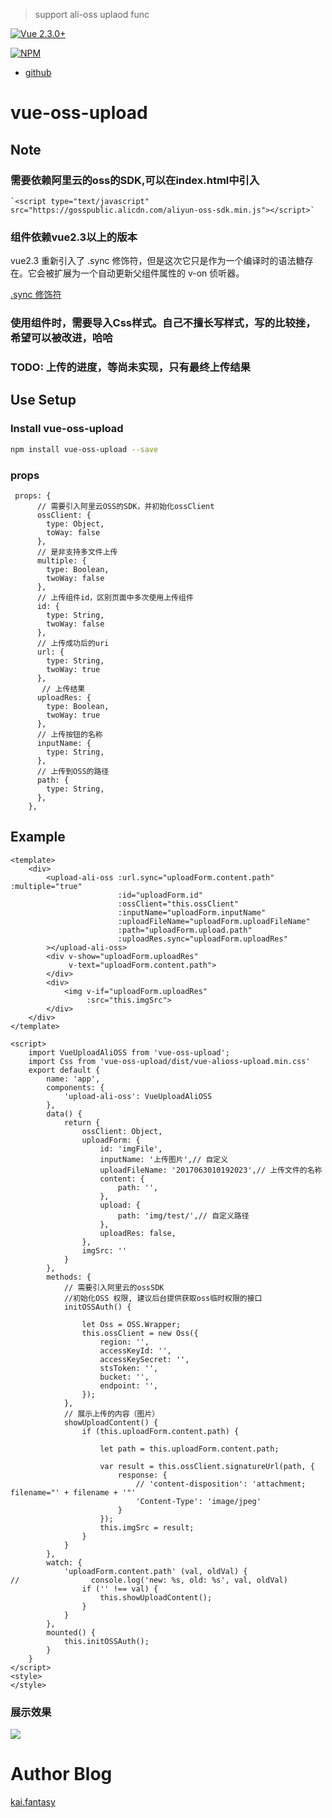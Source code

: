 > support ali-oss uplaod func

[![Vue 2.3.0+](https://img.shields.io/badge/Vue-2.x-brightgreen.svg)](https://cn.vuejs.org/)

[![NPM](https://nodei.co/npm/vue-oss-upload.png?downloads=true&downloadRank=true&stars=true)](https://nodei.co/npm/vue-oss-upload/)

- [github](https://github.com/fantasykai/vue-ossUpload)

# vue-oss-upload

## Note

### 需要依赖阿里云的oss的SDK,可以在index.html中引入

    `<script type="text/javascript" src="https://gosspublic.alicdn.com/aliyun-oss-sdk.min.js"></script>`

### 组件依赖vue2.3以上的版本

vue2.3 重新引入了 .sync 修饰符，但是这次它只是作为一个编译时的语法糖存在。它会被扩展为一个自动更新父组件属性的 v-on 侦听器。

[.sync 修饰符](https://cn.vuejs.org/v2/guide/components.html#counter-event-example)

### 使用组件时，需要导入Css样式。自己不擅长写样式，写的比较挫，希望可以被改进，哈哈

### TODO: 上传的进度，等尚未实现，只有最终上传结果

## Use Setup

### Install vue-oss-upload

``` bash
npm install vue-oss-upload --save
```

### props

     props: {
          // 需要引入阿里云OSS的SDK，并初始化ossClient
          ossClient: {
            type: Object,
            toWay: false
          },
          // 是非支持多文件上传
          multiple: {
            type: Boolean,
            twoWay: false
          },
          // 上传组件id，区别页面中多次使用上传组件
          id: {
            type: String,
            twoWay: false
          },
          // 上传成功后的uri
          url: {
            type: String,
            twoWay: true
          },
           // 上传结果
          uploadRes: {
            type: Boolean,
            twoWay: true
          },
          // 上传按钮的名称
          inputName: {
            type: String,
          },
          // 上传到OSS的路径
          path: {
            type: String,
          },
        },


## Example

    <template>
        <div>
            <upload-ali-oss :url.sync="uploadForm.content.path" :multiple="true"
                            :id="uploadForm.id"
                            :ossClient="this.ossClient"
                            :inputName="uploadForm.inputName"
                            :uploadFileName="uploadForm.uploadFileName"
                            :path="uploadForm.upload.path"
                            :uploadRes.sync="uploadForm.uploadRes"
            ></upload-ali-oss>
            <div v-show="uploadForm.uploadRes"
                 v-text="uploadForm.content.path">
            </div>
            <div>
                <img v-if="uploadForm.uploadRes"
                     :src="this.imgSrc">
            </div>
        </div>
    </template>

    <script>
        import VueUploadAliOSS from 'vue-oss-upload';
        import Css from 'vue-oss-upload/dist/vue-alioss-upload.min.css'
        export default {
            name: 'app',
            components: {
                'upload-ali-oss': VueUploadAliOSS
            },
            data() {
                return {
                    ossClient: Object,
                    uploadForm: {
                        id: 'imgFile',
                        inputName: '上传图片',// 自定义
                        uploadFileName: '2017063010192023',// 上传文件的名称
                        content: {
                            path: '',
                        },
                        upload: {
                            path: 'img/test/',// 自定义路径
                        },
                        uploadRes: false,
                    },
                    imgSrc: ''
                }
            },
            methods: {
                // 需要引入阿里云的ossSDK
                //初始化OSS 权限, 建议后台提供获取oss临时权限的接口
                initOSSAuth() {

                    let Oss = OSS.Wrapper;
                    this.ossClient = new Oss({
                        region: '',
                        accessKeyId: '',
                        accessKeySecret: '',
                        stsToken: '',
                        bucket: '',
                        endpoint: '',
                    });
                },
                // 展示上传的内容（图片）
                showUploadContent() {
                    if (this.uploadForm.content.path) {

                        let path = this.uploadForm.content.path;

                        var result = this.ossClient.signatureUrl(path, {
                            response: {
                                // 'content-disposition': 'attachment; filename="' + filename + '"'
                                'Content-Type': 'image/jpeg'
                            }
                        });
                        this.imgSrc = result;
                    }
                }
            },
            watch: {
                'uploadForm.content.path' (val, oldVal) {
    //                console.log('new: %s, old: %s', val, oldVal)
                    if ('' !== val) {
                        this.showUploadContent();
                    }
                }
            },
            mounted() {
                this.initOSSAuth();
            }
        }
    </script>
    <style>
    </style>

### 展示效果

![](https://ws1.sinaimg.cn/large/7108d6c2ly1fgqi3miznuj20kj0l4k4f.jpg)

# Author Blog
[kai.fantasy](https://fantasykai.cc)
